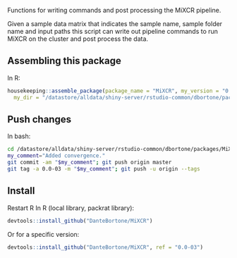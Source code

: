 Functions for writing commands and post processing the MiXCR pipeline.

Given a sample data matrix that indicates the sample name, sample folder name and input paths
this script can write out pipeline commands to run MiXCR on the cluster and post process the
data.


## Assembling this package
In R:
``` r
housekeeping::assemble_package(package_name = "MiXCR", my_version = "0.0-03",
  my_dir = "/datastore/alldata/shiny-server/rstudio-common/dbortone/packages/MiXCR")
```

## Push changes
In bash:
``` bash
cd /datastore/alldata/shiny-server/rstudio-common/dbortone/packages/MiXCR
my_comment="Added convergence."
git commit -am "$my_comment"; git push origin master
git tag -a 0.0-03 -m "$my_comment"; git push -u origin --tags
```

## Install
Restart R
In R (local library, packrat library):
``` r
devtools::install_github("DanteBortone/MiXCR")
```

Or for a specific version:
``` r
devtools::install_github("DanteBortone/MiXCR", ref = "0.0-03")
```